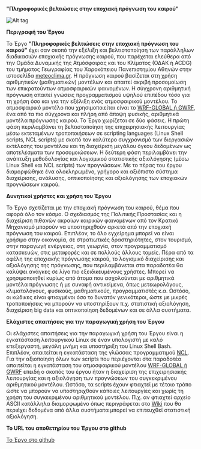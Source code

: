 **"Πληροφορικές βελτιώσεις στην εποχιακή πρόγνωση του καιρού"**

![Alt tag](https://cloud.githubusercontent.com/assets/13553913/10458826/72cf99a0-71d5-11e5-9054-3bcb833aa40b.jpg)

**Περιγραφή του Έργου**

Το Έργο **"Πληροφορικές βελτιώσεις στην εποχιακή πρόγνωση του καιρού"** έχει σαν σκοπό την εξέλιξη και βελτιστοποίηση των παράλληλων διαδικασιών εποχιακής πρόγνωσης καιρού, που παρέχεται ελεύθερα από την Ομάδα Δυναμικής της Ατμόσφαιρας και του Κλίματος (ΟΔΑΚ ή ACDG) του τμήματος Γεωγραφίας του Χαροκόπειου Πανεπιστημίου Αθηνών στην ιστοσελίδα [meteoclima.gr](http://meteoclima.hua.gr/). Η πρόγνωση καιρού βασίζεται στη χρήση αριθμητικών (μαθηματικών) μοντέλων και απαιτεί ακριβή προσομοίωση των επικρατούντων ατμοσφαιρικών φαινομένων. Η σύγχρονη αριθμητική πρόγνωση απαιτεί γνώσεις προγραμματισμού υψηλού επιπέδου τόσο για τη χρήση όσο και για την εξέλιξη ενός ατμοσφαιρικού μοντέλου. To ατμοσφαιρικό μοντέλο που χρησιμοποιείται είναι το [WRF-GLOBAL ή GWRF](https://github.com/ellak-monades-aristeias/Meteoclima-Seasonal-Forecast/blob/master/README.md), ένα από τα πιο σύγχρονα και πλήρη από άποψη φυσικής, αριθμητικά μοντέλα πρόγνωσης καιρού. Το Έργο χωρίζεται σε δύο φάσεις. Η πρώτη φάση περιλαμβάνει τη βελτιστοποίηση της επιχειρησιακής λειτουργίας μέσω εκτεταμένων τροποποιήσεων σε scripting languages (Linux Shell scripts, NCL scripts) με σκοπό τον καλύτερο συγχρονισμό των διεργασιών εκτέλεσης του μοντέλου και τη διαχείριση μεγάλου όγκου δεδομένων ως αποτελέσματα των προσομοιώσεων. Η δεύτερη φάση περιλαμβάνει την ανάπτυξη μεθοδολογίας και λογισμικού στατιστικής αξιολόγησης (μέσω Linux Shell και NCL scripts) των προγνώσεων. Με το πέρας του έργου διαμορφώθηκε ένα ολοκληρωμένο, γρήγορο και αξιόπιστο σύστημα διαχείρισης, ανάλυσης, οπτικοποίησης και αξιολόγησης των εποχιακών προγνώσεων καιρού.

**Δυνητικοί χρήστες και χρήση του Έργου**

Το Έργο σχετίζεται με την εποχιακή πρόγνωση του καιρού, θέμα που αφορά όλο τον κόσμο. Ο σχεδιασμός της Πολιτικής Προστασίας και η διαχείριση πιθανών ακραίων καιρικών φαινομένων από τον Κρατικό Μηχανισμό μπορούν να υποστηριχθούν αρκετά από την εποχιακή πρόγνωση του καιρού. Επιπλέον, το όλο εγχείρημα μπορεί να είναι χρήσιμο στην οικονομία, σε στρατιωτικές δραστηριότητες, στον τουρισμό, στην παραγωγή ενέργειας, στη γεωργία, στον προγραμματισμό κατασκευών, στις μεταφορές και σε πολλούς άλλους τομείς. Πέρα από τα οφέλη της εποχιακής πρόγνωσης καιρού, το λογισμικό διαχείρισης και αξιολόγησης της πρόγνωσης, που περιλαμβάνεται στα παραδοτέα θα καλύψει ανάγκες σε λίγο πιο εξειδικευμένους χρήστες. Μπορεί να χρησιμοποιηθεί κυρίως από άτομα που ασχολούνται με αριθμητικά μοντέλα πρόγνωσης ή με συναφή αντικείμενα, όπως μετεωρολόγους, κλιματολόγους, φυσικούς, μαθηματικούς, προγραμματιστές κ.α. Ωστόσο, οι κώδικες είναι φτιαγμένοι όσο το δυνατόν γενικότεροι, ώστε με μικρές τροποποιήσεις να μπορούν να υποστηρίξουν π.χ. στατιστική αξιολόγηση, διαχείριση big data και οπτικοποίηση δεδομένων και σε άλλα συστήματα.

**Ελάχιστες απαιτήσεις για την παραγωγική χρήση του Έργου**

Οι ελάχιστες απαιτήσεις για την παραγωγική χρήση του Έργου είναι η εγκατάσταση λειτουργικού Linux σε έναν υπολογιστή με καλό επεξεργαστή, μεγάλη μνήμη και υποστήριξη του Linux Shell Βash. Επιπλέον, απαιτείται η εγκατάσταση της γλώσσας προγραμματιμού [NCL](http://ncl.ucar.edu/). Για την αξιοποίηση όλων των scripts που περιέχονται στα παραδοτέα απαιτείται η εγκατάσταση του ατμοσφαιρικού μοντέλου [WRF-GLOBAL ή GWRF](https://github.com/ellak-monades-aristeias/Meteoclima-Seasonal-Forecast/blob/master/README.md) επειδή ο σκοπός του έργου ήταν η διαχείριση της επιχειρησιακής λειτουργίας και η αξιολόγηση των προγνώσεων του συγκεκριμένου αριθμητικού μοντέλου. Ωστόσο, τα scripts έχουν φτιαχτεί με τέτοιο τρόπο ώστε να μπορούν να υποστηριχθούν κάποιες λειτουργίες και χωρίς τη χρήση του συγκεκριμένου αριθμητικού μοντέλου. Π.χ. αν φτιαχτεί αρχείο ASCII κατάλληλα διαμορφωμένο όπως περιγράφεται στο [Wiki](https://github.com/ellak-monades-aristeias/Meteoclima-Seasonal-Forecast/wiki) που θα περιέχει δεδομένα από άλλα συστήματα μπορεί να επιτευχθεί στατιστική αξιολόγηση.

**Το URL του αποθετηρίου του Έργου στο github**

[To Έργο στο github](https://github.com/ellak-monades-aristeias/Meteoclima-Seasonal-Forecast.git)


